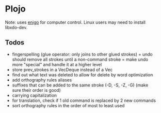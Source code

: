 # Plojo

Note: uses [enigo](https://crates.io/crates/enigo) for computer control. Linux
users may need to install libxdo-dev.

## Todos

- fingerspelling (glue operator: only joins to other glued strokes)
= undo should remove all strokes until a non-command stroke
= make undo more "special" and handle it at a higher level
- store prev_strokes in a VecDeque instead of a Vec
- find out what text was deleted to allow for delete by word optimization
- add orthography rules aliases
- suffixes that can be added to the same stroke (-D, -S, -Z, -G) (make sure their order is good)
- carrying capitalization
- for translation, check if 1 old command is replaced by 2 new commands
- sort orthography rules in the order of most to least used

